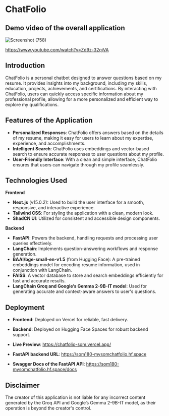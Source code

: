 # ChatFolio

## Demo video of the overall application

![Screenshot (758)](https://github.com/user-attachments/assets/c9d61538-aede-40a0-92c7-abd5d389dc1a)

https://www.youtube.com/watch?v=Zd9z-32qjVA

## Introduction

ChatFolio is a personal chatbot designed to answer questions based on my resume. It provides insights into my background, including my skills, education, projects, achievements, and certifications. By interacting with ChatFolio, users can quickly access specific information about my professional profile, allowing for a more personalized and efficient way to explore my qualifications.

## Features of the Application

- **Personalized Responses**: ChatFolio offers answers based on the details of my resume, making it easy for users to learn about my expertise, experience, and accomplishments.
- **Intelligent Search**: ChatFolio uses embeddings and vector-based search to ensure accurate responses to user questions about my profile.
- **User-Friendly Interface**: With a clean and simple interface, ChatFolio ensures that users can navigate through my profile seamlessly.

## Technologies Used

**Frontend**

- **Next.js** (v15.0.2): Used to build the user interface for a smooth, responsive, and interactive experience.
- **Tailwind CSS**: For styling the application with a clean, modern look.
- **ShadCN UI**: Utilized for consistent and accessible design components.

**Backend**

- **FastAPI**: Powers the backend, handling requests and processing user queries effectively.
- **LangChain**: Implements question-answering workflows and response generation.
- **BAAI/bge-small-en-v1.5** (from Hugging Face): A pre-trained embeddings model for encoding resume information, used in conjunction with LangChain.
- **FAISS**: A vector database to store and search embeddings efficiently for fast and accurate results.
- **LangChain Groq and Google’s Gemma 2-9B-IT model**: Used for generating accurate and context-aware answers to user's questions.

## Deployment

- **Frontend**: Deployed on Vercel for reliable, fast delivery.
- **Backend**: Deployed on Hugging Face Spaces for robust backend support.

- **Live Preview**: https://chatfolio-som.vercel.app/
- **FastAPI backend URL**: https://som180-mysomchatfolio.hf.space
- **Swagger Docs of the FastAPI API**: https://som180-mysomchatfolio.hf.space/docs

## Disclaimer

The creator of this application is not liable for any incorrect content generated by the Groq API and Google’s Gemma 2-9B-IT model, as their operation is beyond the creator's control.
